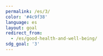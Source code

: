 ```yaml
---
permalink: /es/3/
color: '#4c9f38'
language: es
layout: goal
redirect_from:
  - /es/good-health-and-well-being/
sdg_goal: '3'
---
```

